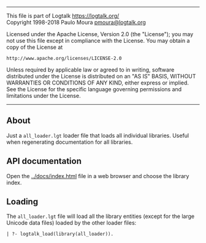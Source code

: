 ________________________________________________________________________

This file is part of Logtalk <https://logtalk.org/>  
Copyright 1998-2018 Paulo Moura <pmoura@logtalk.org>

Licensed under the Apache License, Version 2.0 (the "License");
you may not use this file except in compliance with the License.
You may obtain a copy of the License at

    http://www.apache.org/licenses/LICENSE-2.0

Unless required by applicable law or agreed to in writing, software
distributed under the License is distributed on an "AS IS" BASIS,
WITHOUT WARRANTIES OR CONDITIONS OF ANY KIND, either express or implied.
See the License for the specific language governing permissions and
limitations under the License.
________________________________________________________________________


About
-----

Just a `all_loader.lgt` loader file that loads all individual libraries.
Useful when regenerating documentation for all libraries.


API documentation
-----------------

Open the [../docs/index.html](../docs/index.html) file in a web browser
and choose the library index.


Loading
-------

The `all_loader.lgt` file will load all the library entities (except for
the large Unicode data files) loaded by the other loader files:

	| ?- logtalk_load(library(all_loader)).
